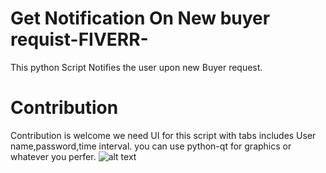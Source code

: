 # Get Notification On New buyer requist-FIVERR-
This python Script Notifies the user upon new Buyer request.

# Contribution
Contribution is welcome we need UI for this script with tabs includes User name,password,time interval.
you can use python-qt for graphics or whatever you perfer.
![alt text](https://github.com/Zeeshanahmad4/Get-Notification-On-New-buyer-requist-FIVERR-/blob/master/320179-P97YST-384.jpg)
